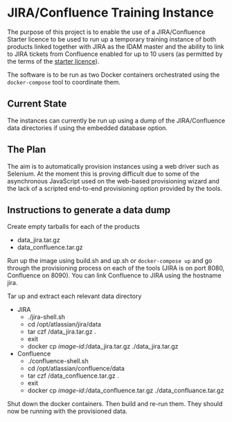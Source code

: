 # JIRA/Confluence Training Instance

The purpose of this project is to enable the use of a JIRA/Confluence Starter
licence to be used to run up a temporary training instance of both products
linked together with JIRA as the IDAM master and the ability to link to JIRA
tickets from Confluence enabled for up to 10 users (as permitted by the
terms of the [starter licence](https://www.atlassian.com/licensing/starter)).

The software is to be run as two Docker containers orchestrated using the
```docker-compose``` tool to coordinate them.

## Current State
The instances can currently be run up using a dump of the JIRA/Confluence
data directories if using the embedded database option.

## The Plan

The aim is to automatically provision instances using a web driver
such as Selenium.  At the moment this is proving difficult due to some of the
asynchronous JavaScript used on the web-based provisioning wizard and the
lack of a scripted end-to-end provisioning option provided by the tools.

## Instructions to generate a data dump

Create empty tarballs for each of the products
* data_jira.tar.gz
* data_confluence.tar.gz

Run up the image using build.sh and up.sh or ```docker-compose up``` and go
through the provisioning process on each of the tools (JIRA is on port
8080, Confluence on 8090).  You can link Confluence to JIRA using
the hostname jira.

Tar up and extract each relevant data directory
* JIRA
  * ./jira-shell.sh
  * cd /opt/atlassian/jira/data
  * tar czf /data_jira.tar.gz .
  * exit
  * docker cp _image-id_:/data_jira.tar.gz ./data_jira.tar.gz
* Confluence
  * ./confluence-shell.sh
  * cd /opt/atlassian/confluence/data
  * tar czf /data_confluence.tar.gz .
  * exit
  * docker cp _image-id_:/data_confluence.tar.gz ./data_confluance.tar.gz

Shut down the docker containers.  Then build and re-run them.  They should now be running
with the provisioned data.
